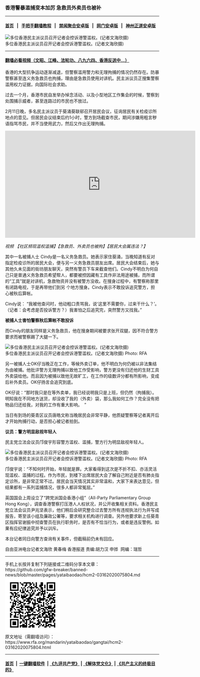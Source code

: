### 香港警暴滥捕变本加厉    急救员外卖员也被补
------------------------

#### [首页](https://github.com/gfw-breaker/banned-news/blob/master/README.md) &nbsp;&nbsp;|&nbsp;&nbsp; [手把手翻墙教程](https://github.com/gfw-breaker/guides/wiki) &nbsp;&nbsp;|&nbsp;&nbsp; [禁闻聚合安卓版](https://github.com/gfw-breaker/bn-android) &nbsp;&nbsp;|&nbsp;&nbsp; [网门安卓版](https://github.com/oGate2/oGate) &nbsp;&nbsp;|&nbsp;&nbsp; [神州正道安卓版](https://github.com/SzzdOgate/update) 



<div id="headerimg">
 <img alt="多位香港民主派议员召开记者会控诉港警滥权。(记者文海欣摄)" src="https://www.rfa.org/mandarin/yataibaodao/gangtai/hcm2-03162020075804.html/4e00.jpg/@@images/185585df-06af-4fe0-a906-543b38f8e6b0.jpeg" title="多位香港民主派议员召开记者会控诉港警滥权。(记者文海欣摄)"/>
 <div id="headerimgcontents">
  <div id="headerimgcaption">
   <span>
    多位香港民主派议员召开记者会控诉港警滥权。(记者文海欣摄)
   </span>
   <!-- zoomattribute -->
  </div>
  <!-- headerimgcaption -->
 </div>
 <!-- headerimagecontents -->
</div>

<hr/>


#### [翻墙必看视频（文昭、江峰、法轮功、八九六四、香港反送中...）](https://github.com/gfw-breaker/banned-news/blob/master/pages/link3.md)

<div id="storytext">
 <div>
  <div class="slot_header">
  </div>
 </div>
 <p>
 </p>
 <p>
  香港的大型抗争运动逐渐减退，但警察滥用警力和无理拘捕的情况仍然存在。防暴警察甚至连义务急救员也拘捕，理由是急救员使用对讲机。民主派议员正搜集警察滥用权力证据，向国际社会求助。
 </p>
 <p>
  过去一个月，香港市民自发举办悼念活动、以及小型地区工作集会的时候，警察到处围捕示威者，甚至连路过的市民也不放过。
 </p>
 <p>
 </p>
 <p>
 </p>
 <p>
  2月11日晚，多名民主派议员于葵涌葵联邨召开居民会议，征询居民有关检疫诊所地点的意见。但居民会议结束后约1小时，警方到场截查市民，期间涉嫌用粗言秽语指骂市民，并不当使用武力，然后又作出无理拘捕。
 </p>
 <p>
 </p>
 <p>
  <iframe frameborder="0" height="350" scrolling="no" src="https://www.facebook.com/plugins/video.php?href=https%3A%2F%2Fwww.facebook.com%2FRFAChinese%2Fvideos%2F585545749066285%2F&amp;show_text=0&amp;width=622" width="622">
  </iframe>
 </p>
 <p>
  <i>
   视频
   <span class="_44bj">
    【社区频现滥权滥捕】【急救员、外卖员也被拘】【居民大会属违法？】
   </span>
  </i>
 </p>
 <p>
 </p>
 <p>
  其中一名被捕人士 Cindy是一名义务急救员。她表示家住葵涌，当晚知道有反对指定检疫诊所的居民大会，便与另一义务急救员朋友出席。居民大会结束后，她与其他久未见面的街坊朋友聊天，突然有警员下车来截查他们。Cindy不明白为何自己只是普通义务急救员希望帮人，都要被控因藏有工具作非法用途被捕，而所谓的“工具”就是对讲机，急救物资并没有被警方没收。在搜身过程中，有警察称那里有闭路电视，于是再带他们到另 个地方搜身。Cindy表示不敢投诉追究警方，担心被秋后算帐。
 </p>
 <p>
  Cindy说： “我被他查问时，他动粗口责骂我，说‘这里不需要你，过来干什么？’。（记者：会考虑是否投诉警方？）我害怕之后追究完，突然警方又找我。”
 </p>
 <p>
  <b>
   被捕人士害怕警察秋后算帐不敢投诉
  </b>
  <b>
  </b>
 </p>
 <p>
  而Cindy的朋友同样是义务急救员，他在搜身期间被要求张开双腿，因不符合警方要求而被警察踢了大腿一下。
 </p>
 <p>
 </p>
 <p>
  <div class="image-inline captioned" style="width:640px;">
   <div style="width:640px;">
    <img alt="多位香港民主派议员召开记者会控诉港警滥权。(记者文海欣摄)" src="https://www.rfa.org/mandarin/yataibaodao/gangtai/hcm2-03162020075804.html/4e8c.jpeg" title="多位香港民主派议员召开记者会控诉港警滥权。(记者文海欣摄)"/>
   </div>
   <div class="image-caption">
    <span style="width:640px;">
     多位香港民主派议员召开记者会控诉港警滥权。(记者文海欣摄)
    </span>
    <span class="copyright">
     Photo: RFA
    </span>
   </div>
  </div>
 </p>
 <p>
  另一被捕人士OK仔当晚正在工作，等候外卖订单，他不明白为何仍被以非法集结为由被捕。他批评警方无理拘捕以致他工作受影响，警方更没有归还他的生财工具外卖袋给他。而且因为被捕以致他无故旷工，在工作的级数评分都有所影响，变成后补外卖员。OK仔扬言会追究到底。
 </p>
 <p>
  OK仔说：“那时我只是在等外卖单，我已经说明我只是上班，但仍然（拘捕我）。明知我在不同地方送货，却没收了我的（外卖）袋，那么我如何工作？完全没有把物品归还给我，对我的工作有重大影响。　”
 </p>
 <p>
  当日有到场的葵青区议员唐皓文称当晚居民会非常平静，他质疑警察等记者离开后才开始拘捕行动，是否担心被记者拍到。
 </p>
 <p>
  <b>
   议员：警方明显敌视年轻人
  </b>
  <b>
  </b>
 </p>
 <p>
  民主党立法会议员邝俊宇形容警方滥权、滥捕，警方行为明显敌视年轻人。
 </p>
 <p>
 </p>
 <p>
  <div class="image-inline captioned" style="width:640px;">
   <div style="width:640px;">
    <img alt="多位香港民主派议员召开记者会控诉港警滥权。(记者文海欣摄)" src="https://www.rfa.org/mandarin/yataibaodao/gangtai/hcm2-03162020075804.html/4e09.jpg" title="多位香港民主派议员召开记者会控诉港警滥权。(记者文海欣摄)"/>
   </div>
   <div class="image-caption">
    <span style="width:640px;">
     多位香港民主派议员召开记者会控诉港警滥权。(记者文海欣摄)
    </span>
    <span class="copyright">
     Photo: RFA
    </span>
   </div>
  </div>
 </p>
 <p>
  邝俊宇说：“不知何时开始，年轻就是罪。大家看得到这次是不折不扣、亦活灵活现滥权、滥捕的过程。作为市民，到楼下出席居民大会了解自己附近是否有肺炎指定诊所，是非常正常不过。居民会当天情况其实非常温和，大家下来表达意见，但结果都有一系列滥捕情况，很多人都非常冤屈。”
 </p>
 <p>
  英国国会上周设立了“跨党派国会香港小组”（All-Party Parliamentary Group Hong Kong），调查香港警察打压港人人权状况，并公开收集相关资料。香港民主党立法会议员尹兆坚表示，他们稍后会研究整合过去警方所有违规执法行为并写成报告，寄至该小组及廉政公署等，要求相关机构进行调查。另外他要求新上任葵青区指挥官谢振中彻查警员在执行职务时，是否有不恰当行为，或者是违反警例。如果有应纪律追究并予以训斥。
 </p>
 <p>
  本台记者同日向警方查询有关事件，但截稿前仍未有回应。
 </p>
 <p>
 </p>
 <p>
  自由亚洲电台记者文海欣 黄春梅 香港报道 责编:胡力汉 申铧  网编：瑞哲
 </p>
</div>

<hr/>
手机上长按并复制下列链接或二维码分享本文章：<br/>
https://github.com/gfw-breaker/banned-news/blob/master/pages/yataibaodao/hcm2-03162020075804.md <br/>
<a href='https://github.com/gfw-breaker/banned-news/blob/master/pages/yataibaodao/hcm2-03162020075804.md'><img src='https://github.com/gfw-breaker/banned-news/blob/master/pages/yataibaodao/hcm2-03162020075804.md.png'/></a> <br/>
原文地址（需翻墙访问）：https://www.rfa.org/mandarin/yataibaodao/gangtai/hcm2-03162020075804.html


------------------------
#### [首页](https://github.com/gfw-breaker/banned-news/blob/master/README.md) &nbsp;|&nbsp; [一键翻墙软件](https://github.com/gfw-breaker/nogfw/blob/master/README.md) &nbsp;| [《九评共产党》](https://github.com/gfw-breaker/9ping.md/blob/master/README.md#九评之一评共产党是什么) | [《解体党文化》](https://github.com/gfw-breaker/jtdwh.md/blob/master/README.md) | [《共产主义的终极目的》](https://github.com/gfw-breaker/gczydzjmd.md/blob/master/README.md)


<img src='http://gfw-breaker.win/banned-news/pages/yataibaodao/hcm2-03162020075804.md' width='0px' height='0px'/>